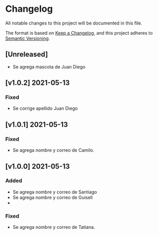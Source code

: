 # Changelog
All notable changes to this project will be documented in this file.

The format is based on [Keep a Changelog](https://keepachangelog.com/en/1.0.0/),
and this project adheres to [Semantic Versioning](https://semver.org/spec/v2.0.0.html).

## [Unreleased]
- Se agrega mascota de Juan Diego

## [v1.0.2] 2021-05-13
### Fixed
- Se corrige apellido Juan Diego

## [v1.0.1] 2021-05-13 
### Fixed 
- Se agrega nombre y correo de Camilo.

## [v1.0.0] 2021-05-13
### Added
- Se agrega nombre y correo de Santiago
- Se agrega nombre y correo de Guisell
- 
### Fixed
- Se agrega nombre y correo de Tatiana.
